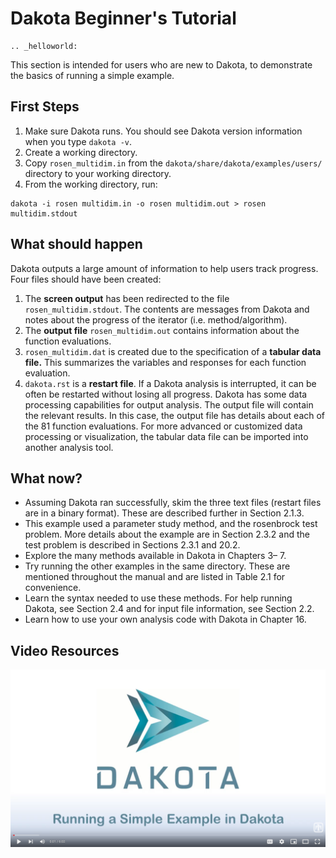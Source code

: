 Dakota Beginner's Tutorial
============

```{eval-rst}
.. _helloworld:
```

This section is intended for users who are new to Dakota, to demonstrate the basics of running a simple example.

## First Steps

1. Make sure Dakota runs. You should see Dakota version information when you type `dakota -v`.
2. Create a working directory.
3. Copy `rosen_multidim.in` from the `dakota/share/dakota/examples/users/` directory to your working directory.
4. From the working directory, run:

```
dakota -i rosen multidim.in -o rosen multidim.out > rosen multidim.stdout
```

## What should happen

Dakota outputs a large amount of information to help users track progress. Four files should have been created:
1. The **screen output** has been redirected to the file `rosen_multidim.stdout`. The contents are messages from
Dakota and notes about the progress of the iterator (i.e. method/algorithm).
2. The **output file** `rosen_multidim.out` contains information about the function evaluations.
3. `rosen_multidim.dat` is created due to the specification of a **tabular data file.** This summarizes the variables and responses for each function evaluation.
4. `dakota.rst` is a **restart file**. If a Dakota analysis is interrupted, it can be often be restarted without losing all progress.
Dakota has some data processing capabilities for output analysis. The output file will contain the relevant results. In this case,
the output file has details about each of the 81 function evaluations. For more advanced or customized data processing or
visualization, the tabular data file can be imported into another analysis tool.

## What now?
* Assuming Dakota ran successfully, skim the three text files (restart files are in a binary format). These are described further in Section 2.1.3.
* This example used a parameter study method, and the rosenbrock test problem. More details about the example are in Section 2.3.2 and the test problem is described in Sections 2.3.1 and 20.2.
* Explore the many methods available in Dakota in Chapters 3– 7.
* Try running the other examples in the same directory. These are mentioned throughout the manual and are listed in Table 2.1 for convenience.
* Learn the syntax needed to use these methods. For help running Dakota, see Section 2.4 and for input file information, see Section 2.2.
* Learn how to use your own analysis code with Dakota in Chapter 16.

## Video Resources

[![alt text](img/DakotaSimpleExampleScreencastTeaser.png "Watch Screencast 1.1: Running a Simple Example in Dakota")](https://www.youtube.com/watch?v=ofi13UTq_Is&list=PLouetuxaIMDo-NMFXT-hlHYhOkePLrayY&index=1)
